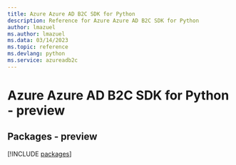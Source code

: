 ```yaml
---
title: Azure Azure AD B2C SDK for Python
description: Reference for Azure Azure AD B2C SDK for Python
author: lmazuel
ms.author: lmazuel
ms.data: 03/14/2023
ms.topic: reference
ms.devlang: python
ms.service: azureadb2c
---
```

# Azure Azure AD B2C SDK for Python - preview
## Packages - preview
[!INCLUDE [packages](azure-ad-b2c-index.md)]